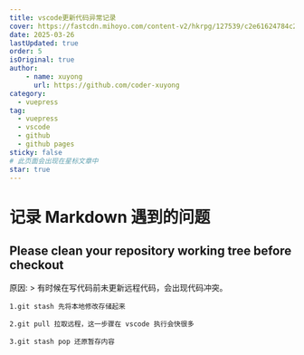 ```yaml
---
title: vscode更新代码异常记录
cover: https://fastcdn.mihoyo.com/content-v2/hkrpg/127539/c2e61624784c2feaf4fa2af4fe349eff_5600873666558914853.png
date: 2025-03-26
lastUpdated: true
order: 5
isOriginal: true
author: 
    - name: xuyong
      url: https://github.com/coder-xuyong
category:
  - vuepress
tag:
  - vuepress
  - vscode
  - github
  - github pages
sticky: false
# 此页面会出现在星标文章中
star: true
---
```


# 记录 Markdown 遇到的问题

## Please clean your repository working tree before checkout

原因: > 有时候在写代码前未更新远程代码，会出现代码冲突。

```shell
1.git stash 先将本地修改存储起来
 
2.git pull 拉取远程，这一步骤在 vscode 执行会快很多
 
3.git stash pop 还原暂存内容
```
